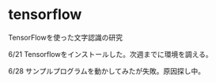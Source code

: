 # tensorflow
TensorFlowを使った文字認識の研究

6/21 Tensorflowをインストールした。次週までに環境を調える。

6/28 サンプルプログラムを動かしてみたが失敗。原因探し中。
